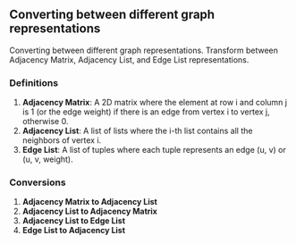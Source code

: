 ## Converting between different graph representations
Converting between different graph representations. Transform between Adjacency Matrix, Adjacency List, and Edge List representations.

### Definitions
1. <b>Adjacency Matrix</b>: A 2D matrix where the element at row i and column j is 1 (or the edge weight) if there is an edge from vertex i to vertex j, otherwise 0.
2. <b>Adjacency List</b>: A list of lists where the i-th list contains all the neighbors of vertex i.
3. <b>Edge List</b>: A list of tuples where each tuple represents an edge (u, v) or (u, v, weight).

### Conversions
1. <b>Adjacency Matrix to Adjacency List</b>
2. <b>Adjacency List to Adjacency Matrix</b>
3. <b>Adjacency List to Edge List</b>
4. <b>Edge List to Adjacency List</b>